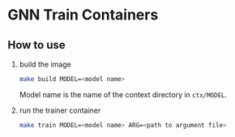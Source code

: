 # GNN Train Containers

## How to use

1. build the image

    ```bash
    make build MODEL=<model name>
    ```

    Model name is the name of the context directory in `ctx/MODEL`.

2. run the trainer container

    ```bash
    make train MODEL=<model name> ARG=<path to argument file>
    ```
